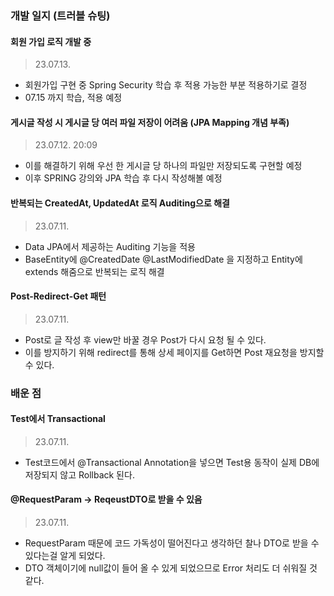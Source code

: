 ### 개발 일지 (트러블 슈팅)

#### 회원 가입 로직 개발 중

> 23.07.13.

- 회원가입 구현 중 Spring Security 학습 후 적용 가능한 부분 적용하기로 결정
- 07.15 까지 학습, 적용 예정

#### 게시글 작성 시 게시글 당 여러 파일 저장이 어려움 (JPA Mapping 개념 부족)

> 23.07.12. 20:09

- 이를 해결하기 위해 우선 한 게시글 당 하나의 파일만 저장되도록 구현할 예정
- 이후 SPRING 강의와 JPA 학습 후 다시 작성해볼 예정

#### 반복되는 CreatedAt, UpdatedAt 로직 Auditing으로 해결

> 23.07.11.

- Data JPA에서 제공하는 Auditing 기능을 적용
- BaseEntity에 @CreatedDate @LastModifiedDate 을 지정하고 Entity에 extends 해줌으로 반복되는 로직 해결

#### Post-Redirect-Get 패턴

> 23.07.11.

- Post로 글 작성 후 view만 바꿀 경우 Post가 다시 요청 될 수 있다.
- 이를 방지하기 위해 redirect를 통해 상세 페이지를 Get하면 Post 재요청을 방지할 수 있다.

### 배운 점

#### Test에서 Transactional

> 23.07.11.

- Test코드에서 @Transactional Annotation을 넣으면 Test용 동작이 실제 DB에 저장되지 않고 Rollback 된다.

#### @RequestParam -> ReqeustDTO로 받을 수 있음

> 23.07.11.

- RequestParam 때문에 코드 가독성이 떨어진다고 생각하던 찰나 DTO로 받을 수 있다는걸 알게 되었다.
- DTO 객체이기에 null값이 들어 올 수 있게 되었으므로 Error 처리도 더 쉬워질 것 같다.
